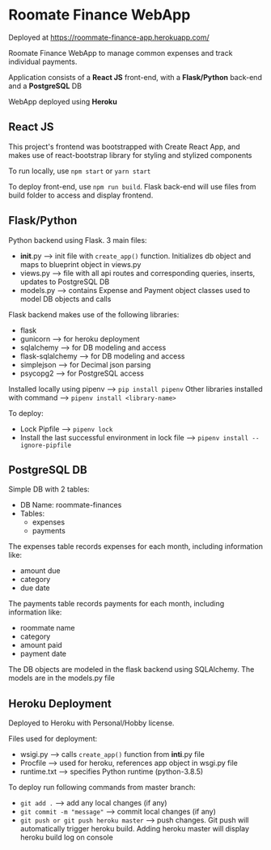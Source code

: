 # Roomate Finance WebApp 

Deployed at https://roommate-finance-app.herokuapp.com/

Roomate Finance WebApp to manage common expenses and track individual payments.

Application consists of a **React JS** front-end, with a **Flask/Python** back-end and a **PostgreSQL** DB

WebApp deployed using **Heroku**

## React JS

This project's frontend was bootstrapped with Create React App, and makes use of react-bootstrap library for styling and stylized components

To run locally, use `npm start` or `yarn start`

To deploy front-end, use `npm run build`. Flask back-end will use files from build folder to access and display frontend.

## Flask/Python

Python backend using Flask. 3 main files:
* __init__.py --> init file with `create_app()` function. Initializes db object and maps to blueprint object in views.py
* views.py    --> file with all api routes and corresponding queries, inserts, updates to PostgreSQL DB
* models.py   --> contains Expense and Payment object classes used to model DB objects and calls

Flask backend makes use of the following libraries:
* flask
* gunicorn            --> for heroku deployment
* sqlalchemy          --> for DB modeling and access
* flask-sqlalchemy    --> for DB modeling and access
* simplejson          --> for Decimal json parsing
* psycopg2            --> for PostgreSQL access

Installed locally using pipenv --> `pip install pipenv`
Other libraries installed with command --> `pipenv install <library-name>`

To deploy:
* Lock Pipfile                                         --> `pipenv lock`
* Install the last successful environment in lock file --> `pipenv install --ignore-pipfile`

## PostgreSQL DB

Simple DB with 2 tables:
* DB Name: roommate-finances
* Tables:
    * expenses
    * payments

The expenses table records expenses for each month, including information like:
* amount due
* category
* due date

The payments table records payments for each month, including information like:
* roommate name
* category
* amount paid
* payment date

The DB objects are modeled in the flask backend using SQLAlchemy. The models are in the models.py file

## Heroku Deployment

Deployed to Heroku with Personal/Hobby license.

Files used for deployment:
* wsigi.py    --> calls `create_app()` function from __inti__.py file
* Procfile    --> used for heroku, references app object in wsgi.py file
* runtime.txt --> specifies Python runtime (python-3.8.5)

To deploy run following commands from master branch:
* `git add .`                          --> add any local changes (if any)
* `git commit -m "message"`            --> commit local changes (if any)
* `git push or git push heroku master` --> push changes. Git push will automatically trigger heroku build. Adding heroku master will display heroku build log on console
